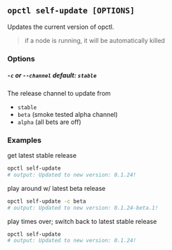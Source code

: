 ## `opctl self-update [OPTIONS]`
Updates the current version of opctl.

> if a node is running, it will be automatically killed

### Options

##### `-c` or `--channel` *default: `stable`*
The release channel to update from

- `stable`
- `beta` (smoke tested alpha channel)
- `alpha` (all bets are off)

### Examples
get latest stable release
```sh
opctl self-update
# output: Updated to new version: 0.1.24!
```

play around w/ latest beta release
 ```sh
opctl self-update -c beta
# output: Updated to new version: 0.1.24-beta.1!
```

play times over; switch back to latest stable release
```sh
opctl self-update
# output: Updated to new version: 0.1.24!
```
